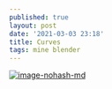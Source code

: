 ```yaml
---
published: true
layout: post
date: '2021-03-03 23:18'
title: Curves
tags: mine blender 
---
```

[![image-nohash-md](https://images.weserv.nl/?url=https://i.imgur.com/J50u6rf.jpg)](https://images.weserv.nl/?url=https://i.imgur.com/oTegdrz.png)
